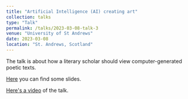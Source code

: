```yaml
---
title: "Artificial Intelligence (AI) creating art"
collection: talks
type: "Talk"
permalink: /talks/2023-03-08-talk-3
venue: "University of St Andrews"
date: 2023-03-08
location: "St. Andrews, Scotland"
---
```


The talk is about how a literary scholar should view computer-generated poetic texts.

[Here](https://nevmenandr.github.io/slides/2023-03-08/slides.pdf) you can find some slides.

[Here's a video](https://www.youtube.com/watch?v=_8NqI8Bq8Go) of the talk.
